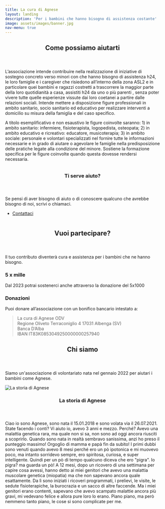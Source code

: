 ```yaml
---
title: La cura di Agnese
layout: landing
description: 'Per i bambini che hanno bisogno di assistenza costante'
image: assets/images/banner.jpg
nav-menu: true
---
```


<!-- Main -->
<div id="main">

<!-- Cosa Facciamo  -->
<section id="cosa-facciamo">
	<div class="inner">
		<header class="major">
			<h2>Come possiamo aiutarti</h2>
		</header>
		<div class="row">
	<div class="6u 12u$(small)">
		<p>L’associazione intende contribuire nella realizzazione di iniziative di sostegno concreto verso minori con che hanno bisogno di assistenza h24, le loro famiglie e i caregiver che risiedono all’interno della zona ASL2 e in particolare quei bambini e ragazzi costretti a trascorrere la maggior parte della loro quotidianità a casa, assistiti h24 da uno o più parenti , senza poter vivere tutte quelle esperienze vissute dai loro coetanei  a partire dalle relazioni sociali. Intende mettere a disposizione figure professionali in ambito sanitario, socio sanitario ed educativo per realizzare interventi a domicilio su misura della famiglia e del caso specifico.
		</p>
		</div>
	<div class="6u 12u$(small)"><p>
		 A titolo esemplificativo e non esaustivo le figure coinvolte saranno: 1) in ambito sanitario: infermiere, fisioterapista, logopedista, osteopata; 2) in ambito educativo e ricreativo: educatore, musicoterapia; 3) in ambito sociale: personale e volontari specializzati nel fornire tutte le informazioni necessarie e in grado di aiutare o agevolare le famiglie nella predisposizione delle pratiche legate alla condizione del minore. Sostiene la formazione specifica per le figure coinvolte quando questa dovesse rendersi necessaria.</p></div>
	</div>
	</div>
</section>
<section id="spotlights" class="spotlights">
<!-- Ti serve aiuto -->
	<section id="ti-serve-aiuto">
	<a href="#contact" class="image">
			<img src="{% link assets/images/aditya-romansa-5zp0jym2w9M-unsplash.jpg %}" alt="" data-position="center center" />
			</a>
		<div class="content">
			<div class="inner">
				<header class="major">
					<h3>Ti serve aiuto?</h3>
				</header>
				<div class="9u 12u$(small)">
				<p>Se pensi di aver bisogno di aiuto o di conoscere qualcuno che avrebbe bisogno di noi, scrivi o chiamaci.</p>
				<ul class="actions">
					<li><a href="#contact" class="button">Contattaci</a></li>
				</ul>
				</div>
			</div>
		</div>
	</section>
	<!-- Vuoi aiutare -->
	<section id="vuoi-aiutare">
			<img class="image" src="{% link assets/images/clay-banks-3oWop6MFYfc-unsplash.jpg %}" alt="" data-position="top center" />
		<div class="content">
			<div class="inner">
				<header class="major">
				<h2>Vuoi partecipare?</h2>
				</header>
	<div class="row">
	<p>Il tuo contributo diventerà cura e assistenza per i bambini che ne hanno bisogno. </p>
<div class="6u 12u$(small)">
<h3>5 x mille</h3>
<p>Dal 2023 potrai sostenerci anche attraverso la donazione del 5x1000</p>
<!--Nella casella relativa al sostegno del volontariato e delle altre organizzazioni senza scopo di lucro, </p>
<blockquote>inserisci il codice fiscale 90071760095</blockquote>-->
				<!--<ul class="actions">
					<li><a href="generic.html" class="button">Learn more</a></li>
				</ul>-->
				</div>
				<div class="6u 12u$(small)">
				<h3>Donazioni</h3>
				<p>Puoi donare all’associazione con un bonifico bancario intestato a:</p>
<blockquote>La cura di Agnese ODV<br>Regione Oliveto Terraconiglio 4 17031 Albenga (SV)
<br>
Banca D’Alba<br>
IBAN IT83K0853049250000000257940
</blockquote>
<!--Ricordati di indicare il tuo nome, cognome, recapito postale e/o email nelle note, dove possibile: ti potremo inviare così il riepilogo delle donazioni da allegare alla dichiarazione dei redditi 
-->
</div>
			</div>
		</div>
	</div>
</section>
</section>

<!-- Three -->
<section id="chi-siamo">
	<div class="inner">
		<header class="major">
			<h2>Chi siamo</h2>
		</header>
		<p>Siamo un'associazione di volontariato nata nel gennaio 2022 per aiutari i bambini come Agnese.</p>
		<!--ul class="actions">
			<li><a href="generic.html" class="button next">Get Started</a></li>
		</ul-->
	</div>
</section>
<section id="la-storia-di-agnese" class="spotlights">
<!-- Chi siamo -->
	<section>
			<img class="image" src="{% link assets/images/agnese.jpg %}" alt="La storia di Agnese" data-position="25% 25%" />
		<div class="content">
			<div class="inner">
				<header class="major">
					<h3>La storia di Agnese</h3>
				</header>
				<div class="9u 12u$(small)">
				<p>Ciao io sono Agnese, sono nata il 15.01.2018 e sono volata via il 26.07.2021.
State facendo i conti? Vi aiuto io, avevo 3 anni e mezzo. Perché?
Avevo una malattia genetica rara, ma quale non si sa, non sono ad oggi ancora riusciti a scoprirlo. Quando sono nata in realtà sembravo sanissima, anzi ho preso il punteggio massimo! Orgoglio di mamma e papà fin da subito! I primi dubbi sono venuti quando avevo 8 mesi perché ero un pò ipotonica e mi muovevo poco, ma intanto sorridevo sempre, ero spiritosa, curiosa, e super intelligente. Quindi per un pò di tempo qualcuno diceva che ero "pigra". Io pigra? ma guarda un pò! A 12 mesi, dopo un ricovero di una settimana per capire cosa avessi, hanno detto ai miei genitori che avevo una malattia muscolare genetica (miopatia) ma che non sapevano ancora quale esattamente. Da lì sono iniziati i ricoveri programmati, i prelievi, le visite, le sedute fisioterapiche, la burocrazia e un sacco di altre faccende. Ma i miei genitori erano contenti, sapevano che avevo scampato malattie ancora più gravi, mi vedevano felice e allora pure loro lo erano. Piano piano, ma però nemmeno tanto piano, le cose si sono complicate per me.
</p>
</div>
			</div>
		</div>
	</section>
</section>
</div>
